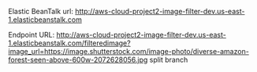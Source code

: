 Elastic BeanTalk url: http://aws-cloud-project2-image-filter-dev.us-east-1.elasticbeanstalk.com

Endpoint URL: http://aws-cloud-project2-image-filter-dev.us-east-1.elasticbeanstalk.com/filteredimage?image_url=https://image.shutterstock.com/image-photo/diverse-amazon-forest-seen-above-600w-2072628056.jpg
split branch
